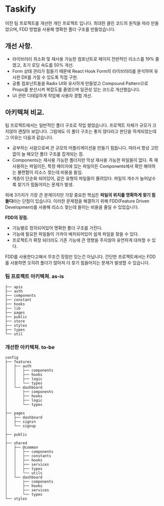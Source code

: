 # Taskify

이전 팀 프로젝트를 개선한 개인 프로젝트 입니다. 최대한 클린 코드의 원칙을 따라 만들었으며, FDD 방법을 사용해 명확한 폴더 구조를 만들었습니다.

## 개선 사항.

- 라이브러리 최소화 및 재사용 가능한 컴포넌트로 페이지 전반적인 리소스를 19% 줄였고, 초기 로딩 속도를 50% 개선.
- Form 상태 관리가 힘들기 때문에 React Hook Form의 라이브러리를 분석하여 유사한 DX를 가질 수 있도록 직접 구현.
- 공통 컴포넌트들을 Radix UI와 유사하게 만들었고 Compound Pattern으로 Props를 분산시켜 복잡도를 줄였으며 일관성 있는 코드로 개선했습니다.
- UI 관련 디테일하게 작업해 사용자 경험 개선.

## 아키텍쳐 비교.

팀 프로젝트에서는 일반적인 폴더 구조로 작업 했었습니다. 프로젝트 자체가 규모가 크지않아 괜찮아 보입니다.
그럼에도 이 폴더 구조는 좋지 않다라고 판단을 하게되었는데 그 이유는 다음과 같습니다.

- 공부하는 사람으로써 큰 규모의 어플리케이션을 만들기 힘듭니다. 따라서 항상 고민없이 늘 해오던 폴더 구조를 잡게되는 점.
- Components는 재사용 가능한 폴더지만 막상 재사용 가능한 파일들이 없다. 즉 재사용하는 파일이든, 특정 페이지에 있는 파일이든 Components에서 확인 해야하는 불편함이 리소스 찾는데 비용을 들임.
- 계층이 단순화 되어있어, 같은 유형의 파일들이 몰려있다. 파일의 개수가 늘어날수록 찾기가 힘들어지는 문제가 발생.

위에 3가지가 가장 큰 문제이지만 가장 중요한 핵심은 **파일의 위치를 명확하게 찾기 힘들다**라는 단점이 있습니다. 이러한 문제점을 해결하기 위해 FDD(Feature Driven Development)를 사용해 리소스 찾는데 들이는 비용을 줄일 수 있었습니다.

**FDD의 장점.**

- 기능별로 정의되어있어 명확한 폴더 구조를 가진다.
- 기능에 필요한 파일들이 가까이 배치되어있어 쉽게 파일을 찾을 수 있다.
- 프로젝트가 확장 되더라도 기존 기능에 큰 영향을 주지않아 유연하게 대처할 수 있다.

FDD를 사용한다고해서 무조건 장점만 있는건 아닙니다. 간단한 프로젝트에서는 FDD를 사용하면 오히려 폴더가 많아져 더 찾기 힘들어지는 문제가 발생할 수 있습니다.

### 팀 프로젝트 아키텍쳐. as-is

```
├── apis
├── auth
├── components
├── constant
├── hooks
├── lib
├── pages
├── public
├── store
├── styles
├── types
└── util
```

### 개선한 아키텍쳐. to-be

```
config
├── features
│   ├── auth
│   │   ├── components
│   │   ├── hooks
│   │   ├── logic
│   │   └── types
│   └── dashboard
│       ├── components
│       ├── hooks
│       ├── logic
│       └── types
│
├── pages
│   ├── dashboard
│   ├── signin
│   └── signup
│
├── public
│
├── shared
│   ├── @common
│   │   ├── components
│   │   ├── constants
│   │   ├── hooks
│   │   ├── services
│   │   ├── types
│   │   └── utils
│   └── dashboard
│   	├── components
│   	├── hooks
│   	├── services
│   	└── types
└── styles
```
